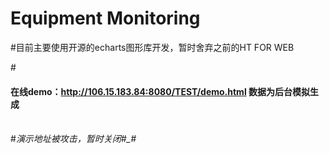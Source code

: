 # Equipment Monitoring
#目前主要使用开源的echarts图形库开发，暂时舍弃之前的HT FOR WEB</br>

#<h4>在线demo：http://106.15.183.84:8080/TEST/demo.html 数据为后台模拟生成</h4></br>
#<em>演示地址被攻击，暂时关闭#_#</em>

